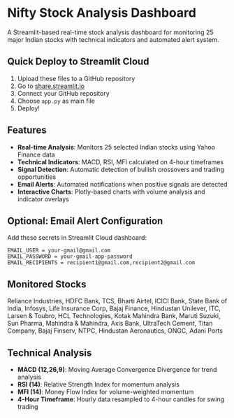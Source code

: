 # Nifty Stock Analysis Dashboard

A Streamlit-based real-time stock analysis dashboard for monitoring 25 major Indian stocks with technical indicators and automated alert system.

## Quick Deploy to Streamlit Cloud

1. Upload these files to a GitHub repository
2. Go to [share.streamlit.io](https://share.streamlit.io)
3. Connect your GitHub repository
4. Choose `app.py` as main file
5. Deploy!

## Features

- **Real-time Analysis**: Monitors 25 selected Indian stocks using Yahoo Finance data
- **Technical Indicators**: MACD, RSI, MFI calculated on 4-hour timeframes
- **Signal Detection**: Automatic detection of bullish crossovers and trading opportunities
- **Email Alerts**: Automated notifications when positive signals are detected
- **Interactive Charts**: Plotly-based charts with volume analysis and indicator overlays

## Optional: Email Alert Configuration

Add these secrets in Streamlit Cloud dashboard:
```
EMAIL_USER = your-gmail@gmail.com
EMAIL_PASSWORD = your-gmail-app-password
EMAIL_RECIPIENTS = recipient1@gmail.com,recipient2@gmail.com
```

## Monitored Stocks

Reliance Industries, HDFC Bank, TCS, Bharti Airtel, ICICI Bank, State Bank of India, Infosys, Life Insurance Corp, Bajaj Finance, Hindustan Unilever, ITC, Larsen & Toubro, HCL Technologies, Kotak Mahindra Bank, Maruti Suzuki, Sun Pharma, Mahindra & Mahindra, Axis Bank, UltraTech Cement, Titan Company, Bajaj Finserv, NTPC, Hindustan Aeronautics, ONGC, Adani Ports

## Technical Analysis

- **MACD (12,26,9)**: Moving Average Convergence Divergence for trend analysis
- **RSI (14)**: Relative Strength Index for momentum analysis  
- **MFI (14)**: Money Flow Index for volume-weighted momentum
- **4-Hour Timeframe**: Hourly data resampled to 4-hour candles for swing trading